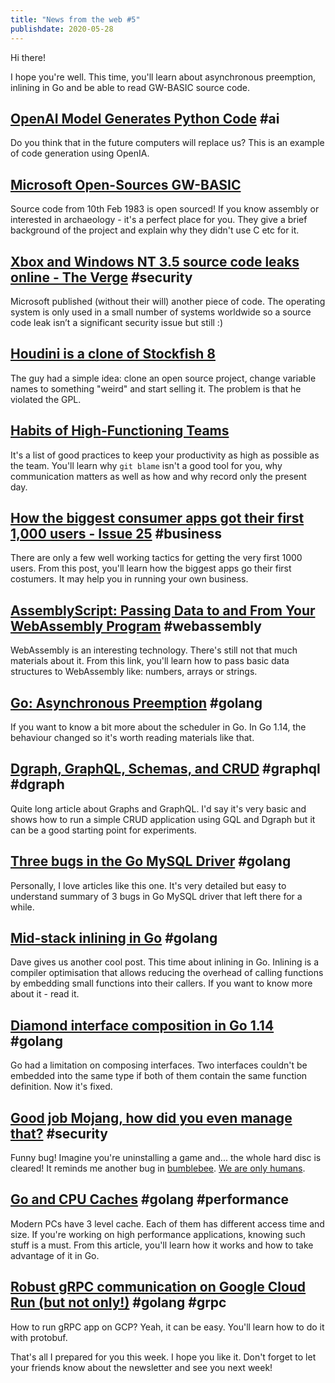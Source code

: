 ```yaml
---
title: "News from the web #5"
publishdate: 2020-05-28
---
```


Hi there!

I hope you're well. This time, you'll learn about asynchronous preemption, inlining in Go and be able to read GW-BASIC source code.

## [OpenAI Model Generates Python Code](https://www.youtube.com/watch?v=fZSFNUT6iY8) #ai

Do you think that in the future computers will replace us? This is an example of code generation using OpenIA.

## [Microsoft Open-Sources GW-BASIC](https://devblogs.microsoft.com/commandline/microsoft-open-sources-gw-basic/)

Source code from 10th Feb 1983 is open sourced! If you know assembly or interested in archaeology - it's a perfect place for you. They give a brief background of the project and explain why they didn't use C etc for it.

## [Xbox and Windows NT 3.5 source code leaks online - The Verge](https://www.theverge.com/2020/5/21/21265995/xbox-source-code-leak-original-console-windows-3-5) #security

Microsoft published (without their will) another piece of code. The operating system is only used in a small number of systems worldwide so a source code leak isn’t a significant security issue but still :)

## [Houdini is a clone of Stockfish 8](https://groups.google.com/forum/#!topic/fishcooking/DygaIdBvJm0)

The guy had a simple idea: clone an open source project, change variable names to something "weird" and start selling it. The problem is that he violated the GPL.

## [Habits of High-Functioning Teams](https://deniseyu.io/2020/05/23/habits-of-high-performing-teams.html)

It's a list of good practices to keep your productivity as high as possible as the team. You'll learn why `git blame` isn't a good tool for you, why communication matters as well as how and why record only the present day.

## [How the biggest consumer apps got their first 1,000 users - Issue 25](https://www.lennyrachitsky.com/p/how-the-biggest-consumer-apps-got) #business

There are only a few well working tactics for getting the very first 1000 users. From this post, you'll learn how the biggest apps go their first costumers. It may help you in running your own business.

## [AssemblyScript: Passing Data to and From Your WebAssembly Program](https://www.jameslmilner.com/post/assemblyscript-passing-around-data/) #webassembly

WebAssembly is an interesting technology. There's still not that much materials about it. From this link, you'll learn how to pass basic data structures to WebAssembly like: numbers, arrays or strings.

## [Go: Asynchronous Preemption](https://medium.com/a-journey-with-go/go-asynchronous-preemption-b5194227371c) #golang

If you want to know a bit more about the scheduler in Go. In Go 1.14, the behaviour changed so it's worth reading materials like that.

## [Dgraph, GraphQL, Schemas, and CRUD](https://www.ardanlabs.com/blog/2020/05/dgraph-graphql-schemas-crud.html) #graphql #dgraph

Quite long article about Graphs and GraphQL. I'd say it's very basic and shows how to run a simple CRUD application using GQL and Dgraph but it can be a good starting point for experiments.

## [Three bugs in the Go MySQL Driver](https://github.blog/2020-05-20-three-bugs-in-the-go-mysql-driver/) #golang

Personally, I love articles like this one. It's very detailed but easy to understand summary of 3 bugs in Go MySQL driver that left there for a while.

## [Mid-stack inlining in Go](https://dave.cheney.net/2020/05/02/mid-stack-inlining-in-go) #golang

Dave gives us another cool post. This time about inlining in Go. Inlining is a compiler optimisation that allows reducing the overhead of calling functions by embedding small functions into their callers. If you want to know more about it - read it.

## [Diamond interface composition in Go 1.14](https://dave.cheney.net/2020/05/24/diamond-interface-composition-in-go-1-14) #golang

Go had a limitation on composing interfaces. Two interfaces couldn't be embedded into the same type if both of them contain the same function definition. Now it's fixed.

## [Good job Mojang, how did you even manage that?](https://www.reddit.com/r/softwaregore/comments/gqv7af/good_job_mojang_how_did_you_even_manage_that/) #security

Funny bug! Imagine you're uninstalling a game and... the whole hard disc is cleared! It reminds me another bug in [bumblebee](https://github.com/MrMEEE/bumblebee-Old-and-abbandoned/issues/123). [We are only humans](https://www.youtube.com/watch?v=r5yaoMjaAmE).

## [Go and CPU Caches](https://medium.com/@teivah/go-and-cpu-caches-af5d32cc5592) #golang #performance

Modern PCs have 3 level cache. Each of them has different access time and size. If you're working on high performance applications, knowing such stuff is a must. From this article, you'll learn how it works and how to take advantage of it in Go.

## [Robust gRPC communication on Google Cloud Run (but not only!)](https://threedots.tech/post/robust-grpc-google-cloud-run/) #golang #grpc

How to run gRPC app on GCP? Yeah, it can be easy. You'll learn how to do it with protobuf.

That's all I prepared for you this week. I hope you like it. Don't forget to let your friends know about the newsletter and see you next week!
